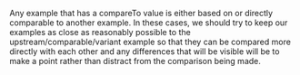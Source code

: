 Any example that has a compareTo value is either based on or directly comparable to another example.
In these cases, we should try to keep our examples as close as reasonably possible to the upstream/comparable/variant example so that they can be compared more directly with each other and any differences that will be visible will be to make a point rather than distract from the comparison being made.
